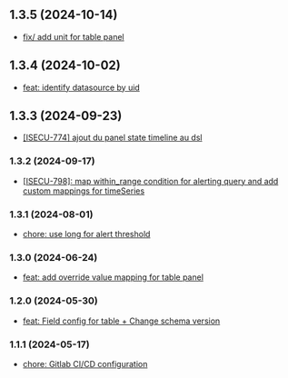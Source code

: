 ## 1.3.5 (2024-10-14)
- [fix/ add unit for table panel](dev/nexus/ccma/tools/grafana-dsl@1c00d155ac6e0ce529e8b57d33ae3a985e8191bc)
## 1.3.4 (2024-10-02)
- [feat: identify datasource by uid](dev/nexus/ccma/tools/grafana-dsl@29b8e7adace8e60da33b27557262b39239012b23)
## 1.3.3 (2024-09-23)
- [[ISECU-774] ajout du panel state timeline au dsl](https://placide.enedis.fr/dev/nexus/ccma/tools/grafana-dsl/-/commit/d9b3a1385955d881f39adaa5ffe4a4a06188c764)
### 1.3.2 (2024-09-17)
- [[ISECU-798]: map within_range condition for alerting query and add custom mappings for timeSeries](https://placide.enedis.fr/dev/nexus/ccma/tools/grafana-dsl/-/commit/07280376e102b58926d4094942fbc14f8d4d35e4)
### 1.3.1 (2024-08-01)
- [chore: use long for alert threshold](dev/nexus/ccma/tools/grafana-dsl@d201886f9dcd59e425c21b23b98346d80e8637cc)
### 1.3.0 (2024-06-24)
- [feat: add override value mapping for table panel](dev/nexus/ccma/tools/grafana-dsl@89fdd6859ceaacdb96ea34d731fc940a4708217d)
### 1.2.0 (2024-05-30)
- [feat: Field config for table + Change schema version](dev/nexus/ccma/tools/grafana-dsl@1219738331712710c10ff7616ee4fbbd1361a79a)
### 1.1.1 (2024-05-17)
- [chore: Gitlab CI/CD configuration ](dev/nexus/ccma/tools/grafana-dsl@1219738331712710c10ff7616ee4fbbd1361a79a)
